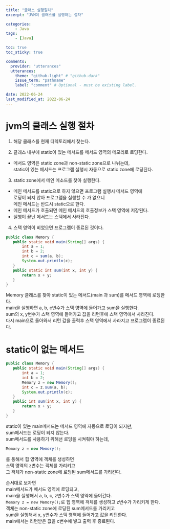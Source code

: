 ```yaml
---
title: "클래스 실행절차"
excerpt: "JVM이 클래스를 실행하는 절차"

categories:
    - Java
tags:
    - [Java]

toc: true
toc_sticky: true

comments:
  provider: "utterances"
  utterances:
    theme: "github-light" # "github-dark"
    issue_term: "pathname"
    label: "comment" # Optional - must be existing label.

date: 2022-06-24
last_modified_at: 2022-06-24
---
```

# jvm의 클래스 실행 절차
1. 해당 클래스를 현재 디렉토리에서 찾는다.  

2. 클래스 내부에 static이 있는 메서드를 메서드 영역의 메모리로 로딩한다.  
 - 메서드 영역은 static zone과 non-static zone으로 나뉘는데,  
 static이 있는 메서드는 프로그램 실행시 자동으로 static zone에 로딩된다. 

3. static zone에서 메인 메소드를 찾아 실행한다.  
 - 메인 메서드를 static으로 하지 않으면 프로그램 실행시 메서드 영역에  
 로딩이 되지 않아 프로그램을 실행할 수 가 없으니  
 메인 메서드는 반드시 static으로 한다.  
 - 메인 메서드가 호출되면 메인 메서드의 호출정보가 스택 영역에 저장된다.  
 - 실행이 끝난 메서드는 스택에서 사라진다.  

 4. 스택 영역이 비었으면 프로그램이 종료된 것이다.  

 ```java
 public class Memory {
    public static void main(String[] args) {
        int a = 1;
        int b = 2;
        int c = sum(a, b);
        System.out.println(c);
    }
    public static int sum(int x, int y) {
        return x + y;
    }
 }
 ```
 Memory 클래스를 찾아 static이 있는 메서드(main 과 sum)를 메서드 영역에 로딩한다.  
 main을 실행하면 a, b, c변수가 스택 영역에 들어가고 sum을 실행한다.  
 sum의 x, y변수가 스택 영역에 들어가고 값을 리턴후에 스택 영역에서 사라진다.  
 다시 main으로 돌아와서 리턴 값을 출력후 스택 영역에서 사라지고 프로그램이 종료된다.  

# static이 없는 메서드
```java
public class Memory {
   public static void main(String[] args) {
       int a = 1;
       int b = 2;
       Memory z = new Memory();
       int c = z.sum(a, b);
       System.out.println(c);
   }
   public int sum(int x, int y) {
       return x + y;
   }
}
```
 static이 있는 main메서드는 메서드 영역에 자동으로 로딩이 되지만,  
 sum메서드는 로딩이 되지 않는다.  
 sum메서드를 사용하기 위해선 로딩을 시켜줘야 하는데,  
 ```java
 Memory z = new Memory();
 ```
를 통해서 힙 영역에 객체를 생성하면  
스택 영역의 z변수는 객체를 가리키고  
그 객체가 non-static zone에 로딩된 sum메서드를 가리킨다.

순서대로 보자면  
main메서드가 메서드 영역에 로딩되고,  
main을 실행해서 a, b, c, z변수가 스택 영역에 들어간다.  
```Memory z = new Memory();```로 힙 영역에 객체를 생성하고 z변수가 가리키게 한다.  
객체는 non-static zone에 로딩된 sum메서드를 가리키고  
sum을 실행해서 x, y변수가 스택 영역에 들어가고 값을 리턴한다.  
main에서는 리턴받은 값을 c변수에 넣고 출력 후 종료된다.
